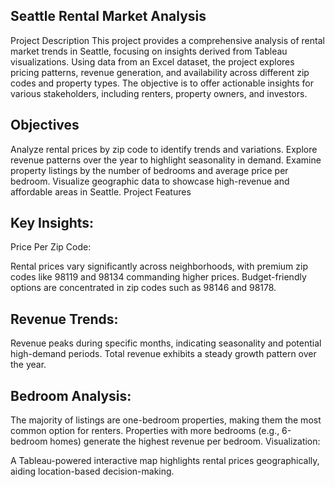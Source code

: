 Seattle Rental Market Analysis
---
Project Description
This project provides a comprehensive analysis of rental market trends in Seattle, focusing on insights derived from Tableau visualizations. Using data from an Excel dataset, the project explores pricing patterns, revenue generation, and availability across different zip codes and property types. The objective is to offer actionable insights for various stakeholders, including renters, property owners, and investors.

Objectives
---
Analyze rental prices by zip code to identify trends and variations.
Explore revenue patterns over the year to highlight seasonality in demand.
Examine property listings by the number of bedrooms and average price per bedroom.
Visualize geographic data to showcase high-revenue and affordable areas in Seattle.
Project Features

Key Insights:
---
Price Per Zip Code:

Rental prices vary significantly across neighborhoods, with premium zip codes like 98119 and 98134 commanding higher prices.
Budget-friendly options are concentrated in zip codes such as 98146 and 98178.

Revenue Trends:
---

Revenue peaks during specific months, indicating seasonality and potential high-demand periods.
Total revenue exhibits a steady growth pattern over the year.

Bedroom Analysis:
---
The majority of listings are one-bedroom properties, making them the most common option for renters.
Properties with more bedrooms (e.g., 6-bedroom homes) generate the highest revenue per bedroom.
Visualization:

A Tableau-powered interactive map highlights rental prices geographically, aiding location-based decision-making.
